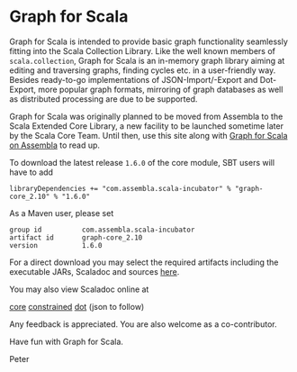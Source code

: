 # Graph for Scala
Graph for Scala is intended to provide basic graph functionality seamlessly 
fitting into the Scala Collection Library. Like the well known members of 
`scala.collection`, Graph for Scala is an in-memory graph library aiming at 
editing and traversing graphs, finding cycles etc. in a user-friendly way. 
Besides ready-to-go implementations of JSON-Import/-Export and Dot-Export, 
more popular graph formats, mirroring of graph databases as well as distributed 
processing are due to be supported.

Graph for Scala was originally planned to be moved from Assembla to the Scala Extended 
Core Library, a new facility to be launched sometime later by the Scala Core Team. 
Until then, use this site along with [Graph for Scala on Assembla](
https://www.assembla.com/spaces/scala-graph/documents) to read up.

To download the latest release `1.6.0` of the core module, SBT users will have to add

```
libraryDependencies += "com.assembla.scala-incubator" % "graph-core_2.10" % "1.6.0"
```

As a Maven user, please set 

```
group id          com.assembla.scala-incubator
artifact id       graph-core_2.10
version           1.6.0
```

For a direct download you may select the required artifacts including the executable JARs,
Scaladoc and sources [here](https://oss.sonatype.org/content/repositories/releases/com/assembla/scala-incubator/).

You may also view Scaladoc online at

[core](http://www.scala-graph.org/core/api/)
[constrained](http://www.scala-graph.org/constrained/api/)
[dot](http://www.scala-graph.org/dot/api/)
(json to follow)

Any feedback is appreciated. You are also welcome as a co-contributor.

Have fun with Graph for Scala.

Peter